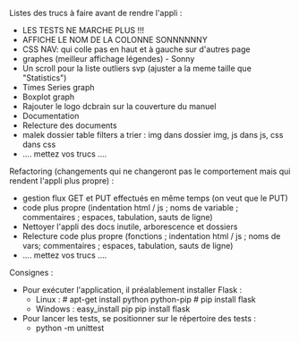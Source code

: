 Listes des trucs à faire avant de rendre l'appli :
- LES TESTS NE MARCHE PLUS !!!
- AFFICHE LE NOM DE LA COLONNE SONNNNNNY
- CSS NAV: qui colle pas en haut et à gauche sur d'autres page
- graphes (meilleur affichage légendes) - Sonny
- Un scroll pour la liste outliers svp (ajuster a la meme taille que "Statistics")
- Times Series graph
- Boxplot graph
- Rajouter le logo dcbrain sur la couverture du manuel
- Documentation
- Relecture des documents
- malek dossier table filters a trier : img dans dossier img, js dans js, css dans css
- .... mettez vos trucs ....

Refactoring (changements qui ne changeront pas le comportement mais qui rendent l'appli plus propre) :
- gestion flux GET et PUT effectués en même temps (on veut que le PUT)
- code plus propre (indentation html / js ; noms de variable ; commentaires ; espaces, tabulation, sauts de ligne)
- Nettoyer l'appli des docs inutile, arborescence et dossiers
- Relecture code plus propre (fonctions ; indentation html / js ; noms de vars; commentaires ; espaces, tabulation, sauts de ligne)
- .... mettez vos trucs ....


Consignes :
- Pour exécuter l'application, il préalablement installer Flask :
  - Linux : # apt-get install python python-pip
            # pip install flask
  - Windows : easy_install pip
              pip install flask 
- Pour lancer les tests, se positionner sur le répertoire des tests : 
  - python -m unittest
